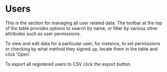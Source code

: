 # Users

This is the section for managing all user related data. The toolbar at the top
of the table provides options to search by name, or filter by various other
attributes such as user permissions.

To view and edit data for a particular user, for instance, to set permissions or
checking by what method they signed up, locate them in the table and click
'Open'.

To export all registered users to CSV click the export button.
